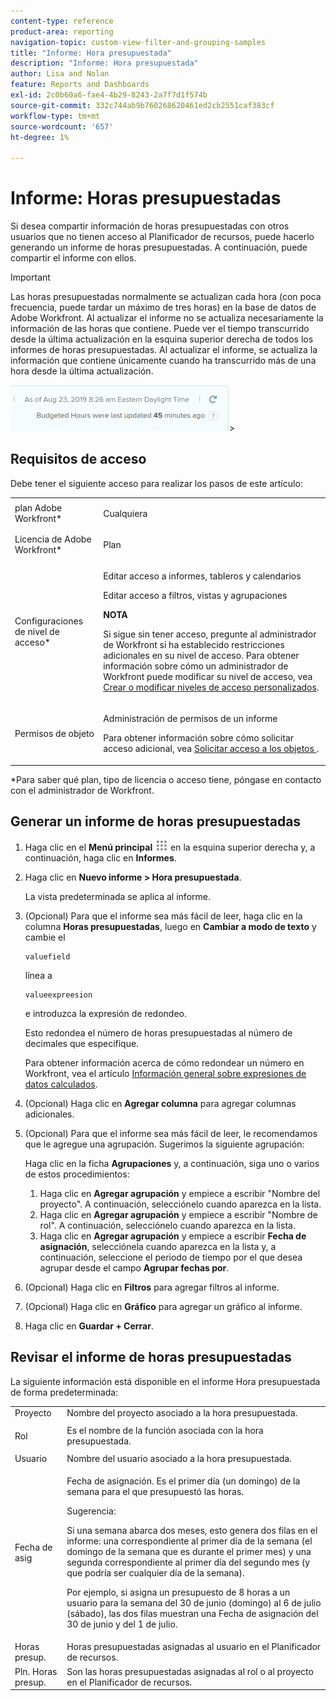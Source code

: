 ```yaml
---
content-type: reference
product-area: reporting
navigation-topic: custom-view-filter-and-grouping-samples
title: "Informe: Hora presupuestada"
description: "Informe: Hora presupuestada"
author: Lisa and Nolan
feature: Reports and Dashboards
exl-id: 2c0b60a6-fae4-4b29-8243-2a7f7d1f574b
source-git-commit: 332c744ab9b760268620461ed2cb2551caf383cf
workflow-type: tm+mt
source-wordcount: '657'
ht-degree: 1%

---
```


# Informe: Horas presupuestadas

<!--
<p data-mc-conditions="QuicksilverOrClassic.Draft mode">(NOTE: From&nbsp;Alina: This is my article, but since it's about building a report, it is in the Reporting section. Please don't remove it -it's linked to Resource Management and it is super important.) </p>
-->

Si desea compartir información de horas presupuestadas con otros usuarios que no tienen acceso al Planificador de recursos, puede hacerlo generando un informe de horas presupuestadas. A continuación, puede compartir el informe con ellos.

>[!IMPORTANT]
>
>Las horas presupuestadas normalmente se actualizan cada hora (con poca frecuencia, puede tardar un máximo de tres horas) en la base de datos de Adobe Workfront. Al actualizar el informe no se actualiza necesariamente la información de las horas que contiene. Puede ver el tiempo transcurrido desde la última actualización en la esquina superior derecha de todos los informes de horas presupuestadas. Al actualizar el informe, se actualiza la información que contiene únicamente cuando ha transcurrido más de una hora desde la última actualización.
>
>![](assets/budgeted-hour-report-time-sync-warning-350x74.png)>

## Requisitos de acceso

Debe tener el siguiente acceso para realizar los pasos de este artículo:

<table style="table-layout:auto"> 
 <col> 
 <col> 
 <tbody> 
  <tr> 
   <td role="rowheader">plan Adobe Workfront*</td> 
   <td> <p>Cualquiera</p> </td> 
  </tr> 
  <tr> 
   <td role="rowheader">Licencia de Adobe Workfront*</td> 
   <td> <p>Plan </p> </td> 
  </tr> 
  <tr> 
   <td role="rowheader">Configuraciones de nivel de acceso*</td> 
   <td> <p>Editar acceso a informes, tableros y calendarios</p> <p>Editar acceso a filtros, vistas y agrupaciones</p> <p><b>NOTA</b>

Si sigue sin tener acceso, pregunte al administrador de Workfront si ha establecido restricciones adicionales en su nivel de acceso. Para obtener información sobre cómo un administrador de Workfront puede modificar su nivel de acceso, vea <a href="../../../administration-and-setup/add-users/configure-and-grant-access/create-modify-access-levels.md" class="MCXref xref">Crear o modificar niveles de acceso personalizados</a>.</p> </td>
</tr> 
  <tr> 
   <td role="rowheader">Permisos de objeto</td> 
   <td> <p>Administración de permisos de un informe</p> <p>Para obtener información sobre cómo solicitar acceso adicional, vea <a href="../../../workfront-basics/grant-and-request-access-to-objects/request-access.md" class="MCXref xref">Solicitar acceso a los objetos </a>.</p> </td> 
  </tr> 
 </tbody> 
</table>

&#42;Para saber qué plan, tipo de licencia o acceso tiene, póngase en contacto con el administrador de Workfront.

## Generar un informe de horas presupuestadas

1. Haga clic en el **Menú principal** ![](assets/main-menu-icon.png) en la esquina superior derecha y, a continuación, haga clic en **Informes**.

1. Haga clic en **Nuevo informe > Hora presupuestada**.

   La vista predeterminada se aplica al informe.

1. (Opcional) Para que el informe sea más fácil de leer, haga clic en la columna **Horas presupuestadas**, luego en **Cambiar a modo de texto** y cambie el

   ```
   valuefield
   ```

   línea a

   ```
   valueexpreesion
   ```

   e introduzca la expresión de redondeo.

   Esto redondea el número de horas presupuestadas al número de decimales que especifique.

   Para obtener información acerca de cómo redondear un número en Workfront, vea el artículo [Información general sobre expresiones de datos calculados](../../../reports-and-dashboards/reports/calc-cstm-data-reports/calculated-data-expressions.md).

1. (Opcional) Haga clic en **Agregar columna** para agregar columnas adicionales.
1. (Opcional) Para que el informe sea más fácil de leer, le recomendamos que le agregue una agrupación. Sugerimos la siguiente agrupación:

   Haga clic en la ficha **Agrupaciones** y, a continuación, siga uno o varios de estos procedimientos:

   1. Haga clic en **Agregar agrupación** y empiece a escribir &quot;Nombre del proyecto&quot;. A continuación, selecciónelo cuando aparezca en la lista.
   1. Haga clic en **Agregar agrupación** y empiece a escribir &quot;Nombre de rol&quot;. A continuación, selecciónelo cuando aparezca en la lista.
   1. Haga clic en **Agregar agrupación** y empiece a escribir **Fecha de asignación**, selecciónela cuando aparezca en la lista y, a continuación, seleccione el periodo de tiempo por el que desea agrupar desde el campo **Agrupar fechas por**.

1. (Opcional) Haga clic en **Filtros** para agregar filtros al informe.
1. (Opcional) Haga clic en **Gráfico** para agregar un gráfico al informe.
1. Haga clic en **Guardar + Cerrar**.

## Revisar el informe de horas presupuestadas

La siguiente información está disponible en el informe Hora presupuestada de forma predeterminada:

<table style="table-layout:auto"> 
 <col> 
 <col> 
 <tbody> 
  <tr> 
   <td role="rowheader">Proyecto </td> 
   <td>Nombre del proyecto asociado a la hora presupuestada.</td> 
  </tr> 
  <tr> 
   <td role="rowheader"> <p>Rol</p> </td> 
   <td>Es el nombre de la función asociada con la hora presupuestada. </td> 
  </tr> 
  <tr> 
   <td role="rowheader">Usuario</td> 
   <td>Nombre del usuario asociado a la hora presupuestada.</td> 
  </tr> 
  <tr> 
   <td role="rowheader">Fecha de asig</td> 
   <td> <p>Fecha de asignación. Es el primer día (un domingo) de la semana para el que presupuestó las horas.</p> <p>Sugerencia:  <p>Si una semana abarca dos meses, esto genera dos filas en el informe: una correspondiente al primer día de la semana (el domingo de la semana que es durante el primer mes) y una segunda correspondiente al primer día del segundo mes (y que podría ser cualquier día de la semana).</p> <p>Por ejemplo, si asigna un presupuesto de 8 horas a un usuario para la semana del 30 de junio (domingo) al 6 de julio (sábado), las dos filas muestran una Fecha de asignación del 30 de junio y del 1 de julio.</p> </p> </td> 
  </tr> 
  <tr> 
   <td role="rowheader">Horas presup.</td> 
   <td>Horas presupuestadas asignadas al usuario en el Planificador de recursos.</td> 
  </tr> 
  <tr> 
   <td role="rowheader">Pln. Horas presup.</td> 
   <td>Son las horas presupuestadas asignadas al rol o al proyecto en el Planificador de recursos.</td> 
  </tr> 
 </tbody> 
</table>
